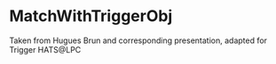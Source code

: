 MatchWithTriggerObj
===================
Taken from Hugues Brun and corresponding presentation, adapted for Trigger HATS@LPC
